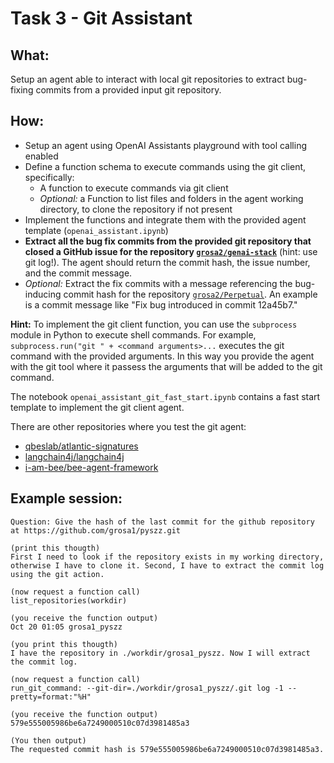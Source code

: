 # Task 3 - Git Assistant

## What:
Setup an agent able to interact with local git repositories to extract bug-fixing commits from a provided input git repository.

## How:
- Setup an agent using OpenAI Assistants playground with tool calling enabled
- Define a function schema to execute commands using the git client, specifically:
    - A function to execute commands via git client
    - *Optional:* a Function to list files and folders in the agent working directory, to clone the repository if not present
- Implement the functions and integrate them with the provided agent template (`openai_assistant.ipynb`)
- **Extract all the bug fix commits from the provided git repository that closed a GitHub issue for the repository [`grosa2/genai-stack`](https://github.com/grosa2/genai-stack)** (hint: use git log!). The agent should return the commit hash, the issue number, and the commit message.
- *Optional:* Extract the fix commits with a message referencing the bug-inducing commit hash for the repository [`grosa2/Perpetual`](https://github.com/grosa2/Perpetual). An example is a commit message like "Fix bug introduced in commit 12a45b7."

**Hint:** To implement the git client function, you can use the `subprocess` module in Python to execute shell commands. For example, `subprocess.run("git " + <command arguments>...` executes the git command with the provided arguments. In this way you provide the agent with the git tool where it passess the arguments that will be added to the git command.

The notebook `openai_assistant_git_fast_start.ipynb` contains a fast start template to implement the git client agent.

There are other repositories where you test the git agent:
- [qbeslab/atlantic-signatures](https://github.com/qbeslab/atlantic-signatures)
- [langchain4j/langchain4j](https://github.com/langchain4j/langchain4j)
- [i-am-bee/bee-agent-framework](https://github.com/i-am-bee/bee-agent-framework)


## Example session:
```
Question: Give the hash of the last commit for the github repository at https://github.com/grosa1/pyszz.git
 
(print this thougth)
First I need to look if the repository exists in my working directory, otherwise I have to clone it. Second, I have to extract the commit log using the git action.
 
(now request a function call) 
list_repositories(workdir)
 
(you receive the function output)
Oct 20 01:05 grosa1_pyszz
 
(you print this thougth)
I have the repository in ./workdir/grosa1_pyszz. Now I will extract the commit log.
 
(now request a function call) 
run_git_command: --git-dir=./workdir/grosa1_pyszz/.git log -1 --pretty=format:"%H"
 
(you receive the function output)
579e555005986be6a7249000510c07d3981485a3
 
(You then output)
The requested commit hash is 579e555005986be6a7249000510c07d3981485a3.
```
